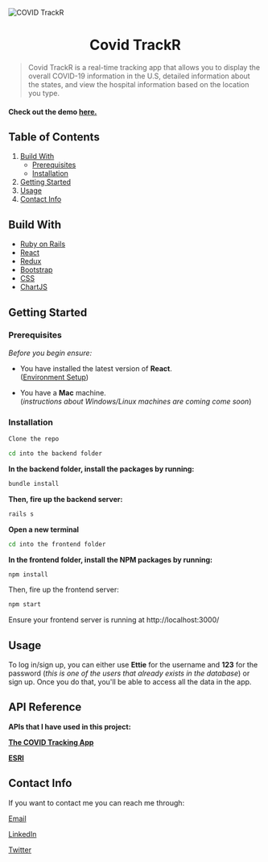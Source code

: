 
![COVID TrackR](./frontend/src/gif.gif)
# <center> Covid TrackR
>Covid TrackR is a real-time tracking app that allows you to display the overall COVID-19 information in the U.S, detailed information about the states, and view the hospital information based on the location you type.

#### Check out the demo [here.](https://www.youtube.com/watch?v=7Sklsae1jFA&t=10s)

## Table of Contents
1. [Build With](#build-with)
    * [Prerequisites](#prerequisites)
    * [Installation](#installation)
2. [Getting Started](#getting-started)
3. [Usage](#usage)
4. [Contact Info](#contact-info)
## Build With
* [Ruby on Rails](https://rubyonrails.org/)
* [React](https://reactjs.org/)
* [Redux](https://redux.js.org/)
* [Bootstrap](https://getbootstrap.com/)
* [CSS](https://en.wikipedia.org/wiki/Cascading_Style_Sheets)
* [ChartJS](https://www.chartjs.org/)

## Getting Started
### Prerequisites

*Before you begin ensure:*

* You have installed the latest version of **React**.<br>([Environment Setup](https://www.tutorialspoint.com/reactjs/reactjs_environment_setup.htm))

* You have a **Mac** machine.<br>(*instructions about Windows/Linux machines are coming come soon*)

### Installation
```bash
Clone the repo
```
```bash
cd into the backend folder
```
**In the backend folder, install the packages by running:**
```bash 
bundle install
```
**Then, fire up the backend server:**
```bash 
rails s
```

**Open a new terminal**
```bash
cd into the frontend folder
```


**In the frontend folder, install the NPM packages by running:**
```bash
npm install
```
Then, fire up the frontend server:
```bash
npm start
```
Ensure your frontend server is running at http://localhost:3000/
## Usage
To log in/sign up, you can either use **Ettie** for the username and **123** for the password (*this is one of the users that already exists in the database*) or sign up.
Once you do that, you'll be able to access all the data in the app. 

## API Reference
**APIs that I have used in this project:**

**[The COVID Tracking App](https://covidtracking.com/data/api#swaggerWrapper)**


**[ESRI](https://coronavirus-resources.esri.com/datasets/definitivehc::definitive-healthcare-usa-hospital-beds/data?geometry=94.394%2C-16.820%2C-119.356%2C72.123&orderBy=HQ_CITY&page=10)** 



## Contact Info
If you want to contact me you can reach me through:

[Email](melike180400@gmail.com)

[LinkedIn](https://www.linkedin.com/in/melike-kilic/)

[Twitter](https://twitter.com/melikeekilic)